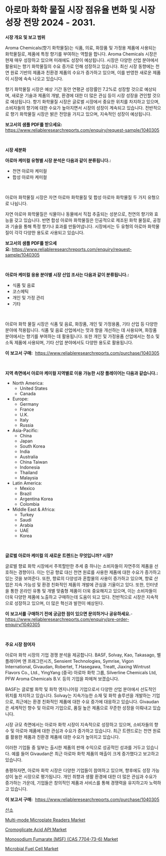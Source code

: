 <p><h1>아로마 화학 물질 시장 점유율 변화 및 시장 성장 전망 2024 - 2031.</h1></p><p><strong>시장 개요 및 보고 범위</strong></p>
<p><p>Aroma Chemicals(향기 화학물질)는 식품, 의료, 화장품 및 가정용 제품에 사용되는 화학물질로, 제품에 특정 향기를 부여하는 역할을 합니다. Aroma Chemicals 시장은 현재 매우 성장하고 있으며 미래에도 성장이 예상됩니다. 시장은 다양한 산업 분야에서 활용되는 향기 화학물질의 수요 증가로 인해 성장하고 있습니다. 최신 시장 동향에는 천연 원료 기반의 제품과 친환경 제품의 수요가 증가하고 있으며, 이를 반영한 새로운 제품이 시장에 속속 나오고 있습니다.</p><p>향기 화학물질 시장은 예상 기간 동안 연평균 성장률인 7.2%로 성장할 것으로 예상되며, 새로운 기술과 제품의 개발, 환경에 대한 더 많은 관심 등이 시장 성장을 견인할 것으로 예상됩니다. 향기 화학물질 시장은 글로벌 시장에서 중요한 위치를 차지하고 있으며, 소비자들의 향기에 대한 수요가 높아지면서 시장의 성장이 계속되고 있습니다. 전반적으로 향기 화학물질 시장은 밝은 전망을 가지고 있으며, 지속적인 성장이 예상됩니다.</p></p>
<p><strong>보고서의 샘플 PDF를 받으세요:</strong> <a href="https://www.reliableresearchreports.com/enquiry/request-sample/1040305">https://www.reliableresearchreports.com/enquiry/request-sample/1040305</a></p>
<p>&nbsp;</p>
<p><strong>시장 세분화</strong></p>
<p><strong>아로마 케미컬 유형별 시장 분석은 다음과 같이 분류됩니다.:</strong></p>
<p><ul><li>천연 아로마 케미컬</li><li>합성 아로마 케미컬</li></ul></p>
<p>&nbsp;</p>
<p><p>아로마 화학물질 시장은 자연 아로마 화학물질 및 합성 아로마 화학물질 두 가지 유형으로 나뉩니다. </p><p>자연 아로마 화학물질은 식물이나 동물에서 직접 추출되는 성분으로, 천연의 향기와 효능을 갖고 있습니다. 반면 합성 아로마 화학물질은 인공적으로 제조된 화학 물질로, 공정과 기술을 통해 특정 향기나 효과를 만들어냅니다. 시장에서는 두 유형의 아로마 화학물질이 각각 다양한 용도로 사용되고 있습니다.</p></p>
<p><strong>보고서의 샘플 PDF를 받으세요:</strong>&nbsp;<a href="https://www.reliableresearchreports.com/enquiry/request-sample/1040305">https://www.reliableresearchreports.com/enquiry/request-sample/1040305</a></p>
<p>&nbsp;</p>
<p><strong> 아로마 케미컬 응용 분야별 시장 산업 조사는 다음과 같이 분류됩니다.:</strong></p>
<p><ul><li>식품 및 음료</li><li>코스메틱</li><li>개인 및 가정 관리</li><li>기타</li></ul></p>
<p>&nbsp;</p>
<p><p>아로마 화학 물질 시장은 식품 및 음료, 화장품, 개인 및 가정용품, 기타 산업 등 다양한 분야에 적용됩니다. 식품 및 음료 산업에서는 맛과 향을 개선하는 데 사용되며, 화장품 분야에서는 향기를 부여하는 데 활용됩니다. 또한 개인 및 가정용품 산업에서는 청소 및 소독 제품에 사용되며, 기타 산업 분야에서도 다양한 용도로 활용됩니다.</p></p>
<p><strong>이 보고서 구매:</strong>&nbsp; <a href="https://www.reliableresearchreports.com/purchase/1040305">https://www.reliableresearchreports.com/purchase/1040305</a></p>
<p>&nbsp;</p>
<p><strong>지역 측면에서 아로마 케미컬 지역별로 이용 가능한 시장 플레이어는 다음과 같습니다.:</strong></p>
<p><ul>
    <li>
        North America:
        <ul>
            <li>United States</li>
            <li>Canada</li>
        </ul>
    </li>
    <li>
        Europe:
        <ul>
            <li>Germany</li>
            <li>France</li>
            <li>U.K.</li>
            <li>Italy</li>
            <li>Russia</li>
        </ul>
    </li>
    <li>
        Asia-Pacific:
        <ul>
            <li>China</li>
            <li>Japan</li>
            <li>South Korea</li>
            <li>India</li>
            <li>Australia</li>
            <li>China Taiwan</li>
            <li>Indonesia</li>
            <li>Thailand</li>
            <li>Malaysia</li>
        </ul>
    </li>
    <li>
        Latin America:
        <ul>
            <li>Mexico</li>
            <li>Brazil</li>
            <li>Argentina Korea</li>
            <li>Colombia</li>
        </ul>
    </li>
    <li>
        Middle East & Africa:
        <ul>
            <li>Turkey</li>
            <li>Saudi</li>
            <li>Arabia</li>
            <li>UAE</li>
            <li>Korea</li>
        </ul>
    </li>
    </ul></p>
<p>&nbsp;</p>
<p><strong>글로벌 아로마 케미컬 의 새로운 트렌드는 무엇입니까? 시장?</strong></p>
<p><p>글로벌 향료 화학 시장에서 주목할만한 추세 중 하나는 소비자들이 자연주의 제품을 선호하는 경향이다. 이는 인공 향료 대신 천연 원료를 사용한 제품에 대한 수요가 증가하고 있는 것을 보여준다. 또한, 향료의 다양성과 혼합물의 사용이 증가하고 있으며, 향료 산업은 지속 가능성 및 환경 친화적인 제품의 개발에 관심을 기울이고 있다. 또한, 인터넷을 통한 온라인 유통 및 개별 맞춤형 제품이 더욱 중요해지고 있으며, 이는 소비자들이 더욱 다양한 제품에 노출하고 구매하는데 도움이 되고 있다. 전반적으로 시장은 지속적으로 성장하고 있으며, 더 많은 혁신과 발전이 예상된다.</p></p>
<p><strong>이 보고서를 구매하기 전에 궁금한 점이 있으면 문의하거나 공유하세요.</strong>- <a href="https://www.reliableresearchreports.com/enquiry/pre-order-enquiry/1040305">https://www.reliableresearchreports.com/enquiry/pre-order-enquiry/1040305</a></p>
<p>&nbsp;</p>
<p><strong>주요 시장 참여자</strong></p>
<p><p>아로마 화학 시장의 기업 경쟁 분석을 제공합니다. BASF, Solvay, Kao, Takasago, 벨 플레이버 앤 프래그런시즈, Sensient Technologies, Symrise, Vigon International, Givaudan, Robertet, T.Hasegawa, Treatt, Jiaxing Wintrust Flavors Co., Ltd., YingYang (중국) 아로마 화학 그룹, Silverline Chemicals Ltd, PFW Aroma Chemicals B.V. 등의 기업을 파헤쳐 보겠습니다.</p><p>BASF는 글로벌 화학 및 화학 엔지니어링 기업으로서 다양한 산업 분야에서 선도적인 위치를 차지하고 있습니다. Solvay는 지속가능한 소재 및 화학 솔루션을 개발하는 기업으로, 최근에는 환경 친화적인 제품에 대한 수요 증가에 대응하고 있습니다. Givaudan은 세계적인 향수 및 아로마 기업으로, 품질 높은 제품으로 꾸준한 성장을 이뤄내고 있습니다.</p><p>시장 규모 측면에서는 아로마 화학 시장이 지속적으로 성장하고 있으며, 소비자들의 향수 및 아로마 제품에 대한 관심과 수요가 증가하고 있습니다. 최근 트렌드로는 천연 원료를 활용한 제품과 친환경 제품에 대한 수요가 높아지고 있습니다.</p><p>이러한 기업들 중 일부는 출시한 제품의 판매 수익으로 성공적인 성과를 거두고 있습니다. 예를 들어 Givaudan은 최근 아로마 화학 제품의 매출이 크게 증가했다고 보고하고 있습니다.</p><p>총평하자면, 아로마 화학 시장은 다양한 기업들이 참여하고 있으며, 향후에도 성장 가능성이 높은 시장으로 평가됩니다. 개인 취향과 생활 환경에 대한 더 많은 관심과 수요가 증가하는 가운데, 기업들은 창의적인 제품과 서비스를 통해 경쟁력을 유지하고자 노력하고 있습니다.</p></p>
<p><strong>이 보고서 구매:</strong>&nbsp;&nbsp;<a href="https://www.reliableresearchreports.com/purchase/1040305">https://www.reliableresearchreports.com/purchase/1040305</a></p>
<p><p><a href="https://github.com/vs019sa3m8x/Market-Research-Report-List-1/blob/main/2167644188545.md">산소</a></p><p><a href="https://view.publitas.com/reportprime-1/multi-mode-microplate-readers-market-analysis-and-market-size-global-industry-overview-market-segmentation-and-forecast-2023-to-2030/">Multi-mode Microplate Readers Market</a></p><p><a href="https://meowing-canidae-761.notion.site/Cromoglicate-Acid-API-Market-Research-Report-Provides-thorough-Industry-Overview-which-offers-an-In-ed81c7e3118f4ed49e2b40192692c5f1">Cromoglicate Acid API Market</a></p><p><a href="https://issuu.com/reportprime-2/docs/monosodium-fumarate-msf-cas-7704-73-6-market-size-">Monosodium Fumarate (MSF) (CAS 7704-73-6) Market</a></p><p><a href="https://sudsy-motorcycle-bbc.notion.site/Microbial-Fuel-Cell-Market-Challenges-Opportunities-and-Growth-Drivers-and-Major-Market-Players-f-5038ce7b47444498bd1392eb9e7043a8">Microbial Fuel Cell Market</a></p></p>
